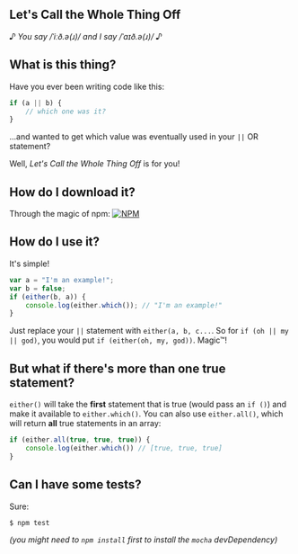 Let's Call the Whole Thing Off
------------------------------
*♪ You say /ˈiːð.ə(ɹ)/ and I say /ˈaɪð.ə(ɹ)/ ♪*

## What is this thing?
Have you ever been writing code like this:
```javascript
if (a || b) {
    // which one was it?
}
```
...and wanted to get which value was eventually used in your `||` OR statement?


Well, *Let's Call the Whole Thing Off* is for you!

## How do I download it?
Through the magic of npm:
[![NPM](https://nodei.co/npm/call-the-whole-thing-off.png?downloads=true&downloadRank=true&stars=true)](https://nodei.co/npm/call-the-whole-thing-off/)


## How do I use it?
It's simple!
```javascript
var a = "I'm an example!";
var b = false;
if (either(b, a)) {
    console.log(either.which()); // "I'm an example!"
}
```
Just replace your `||` statement with `either(a, b, c...`. So for `if (oh || my || god)`, you would put `if (either(oh, my, god))`.
Magic™!

## But what if there's more than one true statement?
`either()` will take the **first** statement that is true (would pass an `if ()`) and make it available to `either.which()`.
You can also use `either.all()`, which will return **all** true statements in an array:
```javascript
if (either.all(true, true, true)) {
    console.log(either.which()) // [true, true, true]
}
```

## Can I have some tests?
Sure:
```
$ npm test
```
*(you might need to `npm install` first to install the `mocha` devDependency)*

